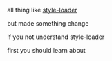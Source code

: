 all thing like [style-loader](https://github.com/webpack-contrib/style-loader)

but made something change

if you not understand style-loader

first you should learn about